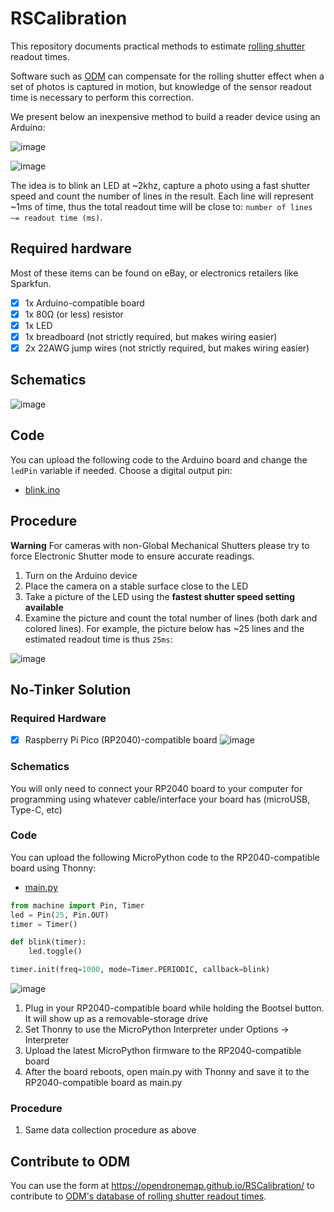# RSCalibration

This repository documents practical methods to estimate [rolling shutter](https://en.wikipedia.org/wiki/Rolling_shutter) readout times.

Software such as [ODM](https://github.com/OpenDroneMap/ODM) can compensate for the rolling shutter effect when a set of photos is captured in motion, but knowledge of the sensor readout time is necessary to perform this correction.

We present below an inexpensive method to build a reader device using an Arduino:

![image](https://user-images.githubusercontent.com/1951843/174381801-bb0e3c9f-6aa4-43dd-bf72-7c10b16fa231.png)

![image](https://user-images.githubusercontent.com/1951843/174392415-d2aee736-ed5a-4c93-83ca-0ac3eb5f9425.png)

The idea is to blink an LED at ~2khz, capture a photo using a fast shutter speed and count the number of lines in the result. Each line will represent ~1ms of time, thus the total readout time will be close to: `number of lines ~= readout time (ms)`.

## Required hardware

Most of these items can be found on eBay, or electronics retailers like Sparkfun.

 - [x] 1x Arduino-compatible board
 - [x] 1x 80Ω (or less) resistor
 - [x] 1x LED
 - [x] 1x breadboard (not strictly required, but makes wiring easier)
 - [x] 2x 22AWG jump wires (not strictly required, but makes wiring easier)

## Schematics

![image](https://user-images.githubusercontent.com/1951843/174392464-3da5045b-e83d-4d80-a1fd-efc9d8023ff9.png)

## Code

You can upload the following code to the Arduino board and change the `ledPin` variable if needed. Choose a digital output pin:

 - [blink.ino](https://github.com/OpenDroneMap/RSCalibration/blob/main/blink.ino)

## Procedure

**Warning**
For cameras with non-Global Mechanical Shutters please try to force Electronic Shutter mode to ensure accurate readings.

1. Turn on the Arduino device
2. Place the camera on a stable surface close to the LED
3. Take a picture of the LED using the **fastest shutter speed setting available**
4. Examine the picture and count the total number of lines (both dark and colored lines). For example, the picture below has ~25 lines and the estimated readout time is thus `25ms`:

![image](https://user-images.githubusercontent.com/1951843/174392533-429943a6-82b2-4948-9637-3cb35fd21707.png)

## No-Tinker Solution

### Required Hardware

 - [x] Raspberry Pi Pico (RP2040)-compatible board
 ![image](https://user-images.githubusercontent.com/19295950/175455634-6be7e3cd-9abe-4260-8af0-7bab0909fb67.png)
 
### Schematics

You will only need to connect your RP2040 board to your computer for programming using whatever cable/interface your board has (microUSB, Type-C, etc)

### Code

You can upload the following MicroPython code to the RP2040-compatible board using Thonny:  
 - [main.py](https://github.com/OpenDroneMap/RSCalibration/blob/main/main.py)

```python
from machine import Pin, Timer
led = Pin(25, Pin.OUT)
timer = Timer()

def blink(timer):
    led.toggle()

timer.init(freq=1000, mode=Timer.PERIODIC, callback=blink)
```

![image](https://user-images.githubusercontent.com/19295950/175456447-7df30e7e-4034-43b4-8cb1-95d51fa1c1a4.png)

1. Plug in your RP2040-compatible board while holding the Bootsel button. It will show up as a removable-storage drive
2. Set Thonny to use the MicroPython Interpreter under Options -> Interpreter
3. Upload the latest MicroPython firmware to the RP2040-compatible board
4. After the board reboots, open main.py with Thonny and save it to the RP2040-compatible board as main.py

### Procedure

1. Same data collection procedure as above

## Contribute to ODM

You can use the form at https://opendronemap.github.io/RSCalibration/ to contribute to [ODM's database of rolling shutter readout times](https://github.com/OpenDroneMap/ODM/blob/master/opendm/rollingshutter.py).
